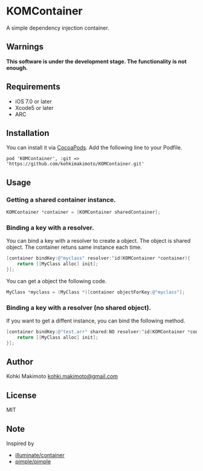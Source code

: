 # KOMContainer

A simple dependency injection container.

## Warnings

**This software is under the development stage. The functionality is not enough.**

## Requirements

* iOS 7.0 or later
* Xcode5 or later
* ARC

## Installation

You can install it via [CocoaPods](http://cocoapods.org). Add the following line to your Podfile.

```
pod 'KOMContainer', :git => 'https://github.com/kohkimakimoto/KOMContainer.git'
```

## Usage

### Getting a shared container instance.

```Objective-C
KOMContainer *container = [KOMContainer sharedContainer];
```

### Binding a key with a resolver.

You can bind a key with a resolver to create a object. The object is shared object. The container retuns same instance each time.

```Objective-C
[container bindKey:@"myclass" resolver:^id(KOMContainer *container){
    return [[MyClass alloc] init];
}];
```

You can get a object the following code.

```Objective-C
MyClass *myclass = (MyClass *)[container objectForKey:@"myclass"];
```

### Binding a key with a resolver (no shared object).

If you want to get a diffent instance, you can bind the following method.

```Objective-C
[container bindKey:@"test.arr" shared:NO resolver:^id(KOMContainer *container){
    return [[MyClass alloc] init];
}];
```

## Author

Kohki Makimoto <kohki.makimoto@gmail.com>

## License

MIT

## Note

Inspired by 

* [illuminate/container](https://github.com/illuminate/container)
* [pimple/pimple](https://github.com/fabpot/Pimple)


